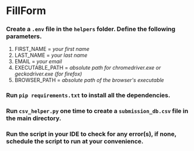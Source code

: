 # FillForm

### Create a `.env` file in the `helpers` folder. Define the following parameters.
1. FIRST_NAME = *your first name*
2. LAST_NAME = *your last name*
3. EMAIL = *your email*
4. EXECUTABLE_PATH = *absolute path for chromedriver.exe or geckodriver.exe (for firefox)*
5. BROWSER_PATH = *absolute path of the browser's executable*

### Run `pip requirements.txt` to install all the dependencies.

### Run `csv_helper.py` one time to create a `submission_db.csv` file in the main directory. 

### Run the script in your IDE to check for any error(s), if none, schedule the script to run at your convenience.
